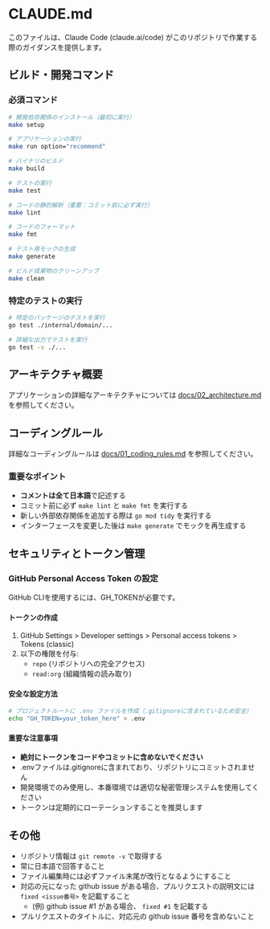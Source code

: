 # CLAUDE.md

このファイルは、Claude Code (claude.ai/code) がこのリポジトリで作業する際のガイダンスを提供します。

## ビルド・開発コマンド

### 必須コマンド
```bash
# 開発依存関係のインストール（最初に実行）
make setup

# アプリケーションの実行
make run option="recommend"

# バイナリのビルド
make build

# テストの実行
make test

# コードの静的解析（重要：コミット前に必ず実行）
make lint

# コードのフォーマット
make fmt

# テスト用モックの生成
make generate

# ビルド成果物のクリーンアップ
make clean
```

### 特定のテストの実行
```bash
# 特定のパッケージのテストを実行
go test ./internal/domain/...

# 詳細な出力でテストを実行
go test -v ./...
```

## アーキテクチャ概要

アプリケーションの詳細なアーキテクチャについては [docs/02_architecture.md](docs/02_architecture.md) を参照してください。

## コーディングルール

詳細なコーディングルールは [docs/01_coding_rules.md](docs/01_coding_rules.md) を参照してください。

### 重要なポイント
- **コメントは全て日本語**で記述する
- コミット前に必ず `make lint` と `make fmt` を実行する
- 新しい外部依存関係を追加する際は `go mod tidy` を実行する
- インターフェースを変更した後は `make generate` でモックを再生成する

## セキュリティとトークン管理

### GitHub Personal Access Token の設定

GitHub CLIを使用するには、GH_TOKENが必要です。

#### トークンの作成
1. GitHub Settings > Developer settings > Personal access tokens > Tokens (classic)
2. 以下の権限を付与:
   - `repo` (リポジトリへの完全アクセス)
   - `read:org` (組織情報の読み取り)

#### 安全な設定方法
```bash
# プロジェクトルートに .env ファイルを作成（.gitignoreに含まれているため安全）
echo "GH_TOKEN=your_token_here" > .env
```

#### 重要な注意事項
- **絶対にトークンをコードやコミットに含めないでください**
- .envファイルは.gitignoreに含まれており、リポジトリにコミットされません
- 開発環境でのみ使用し、本番環境では適切な秘密管理システムを使用してください
- トークンは定期的にローテーションすることを推奨します

## その他
- リポジトリ情報は `git remote -v` で取得する
- 常に日本語で回答すること
- ファイル編集時には必ずファイル末尾が改行となるようにすること
- 対応の元になった github issue がある場合、プルリクエストの説明文には `fixed <issue番号>` を記載すること
    - (例) github issue #1 がある場合、 `fixed #1` を記載する
- プルリクエストのタイトルに、対応元の github issue 番号を含めないこと
